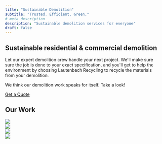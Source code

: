 ```yaml
---
title: "Sustainable Demolition"
subtitle: "Trusted. Efficient. Green."
# meta description
description: "Sustainable demolition services for everyone"
draft: false
---
```

## Sustainable residential & commercial demolition

Let our expert demolition crew handle your next project. We'll make sure sure the job is done to your exact specification, and you'll get to help the environment by choosing Lautenbach Recycling to recycle the materials from your demolition.

We think our demolition work speaks for itself. Take a look!

<div class="d-flex justify-content-center">
    <div class="row justify-content-center">
        <div class="col justify-content-center">
            <a href="demoquote" class="btn btn-primary text-white">Get a Quote</a>
        </div>
    </div>
</div>

## Our Work

<div class="container">
    <div class="row">
        <div class="col-md">
            <img src="../images/demolition/Haggenes.jpg" class="img-fluid">
        </div>
        <div class="col-md">
            <img src="../images/demolition/skagit-airport.jpg" class="img-fluid">
        </div>
    </div>
    <div class="row">
        <div class="col-md">
            <img src="../images/demolition/luke-ezra.jpg" class="img-fluid">
        </div>
        <div class="col-md">
            <img src="../images/demolition/syd-korrel.jpg" class="img-fluid">
        </div>
    </div>
</div>
        
